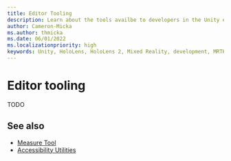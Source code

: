 ```yaml
---
title: Editor Tooling
description: Learn about the tools availbe to developers in the Unity editor.
author: Cameron-Micka
ms.author: thmicka
ms.date: 06/01/2022
ms.localizationpriority: high
keywords: Unity, HoloLens, HoloLens 2, Mixed Reality, development, MRTK, Graphics Tools, MRGT, MR Graphics Tools, Standard Shader, Mesh Outlines
---
```


# Editor tooling

TODO

## See also

* [Measure Tool](measure-tooling.md)
* [Accessibility Utilities](accesibility-utilities.md)
